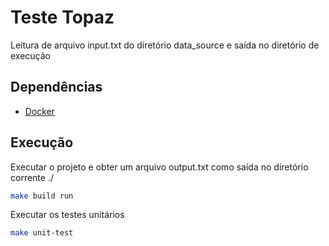 # Teste Topaz
Leitura de arquivo input.txt do diretório data_source e saída no diretório de execução

## Dependências
* [Docker](https://docs.docker.com/install/)

## Execução
Executar o projeto e obter um arquivo output.txt como saída no diretório corrente ./
```bash
make build run
```

Executar os testes unitários
```bash
make unit-test
```